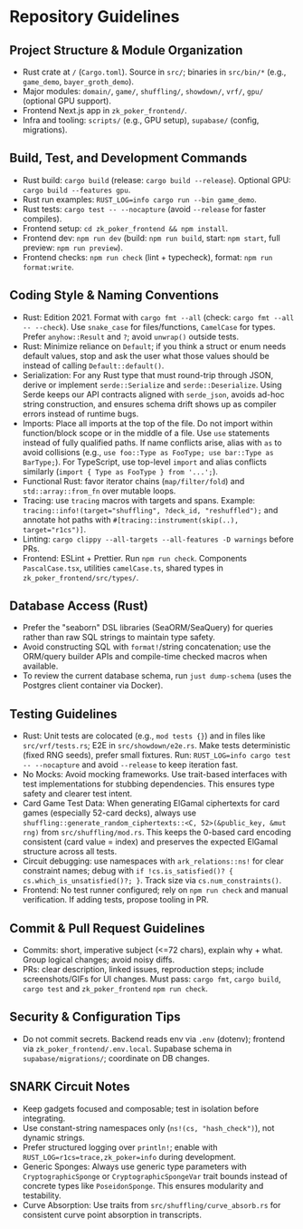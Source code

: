# Repository Guidelines

## Project Structure & Module Organization
- Rust crate at `/` (`Cargo.toml`). Source in `src/`; binaries in `src/bin/*` (e.g., `game_demo`, `bayer_groth_demo`).
- Major modules: `domain/`, `game/`, `shuffling/`, `showdown/`, `vrf/`, `gpu/` (optional GPU support).
- Frontend Next.js app in `zk_poker_frontend/`.
- Infra and tooling: `scripts/` (e.g., GPU setup), `supabase/` (config, migrations).

## Build, Test, and Development Commands
- Rust build: `cargo build` (release: `cargo build --release`). Optional GPU: `cargo build --features gpu`.
- Rust run examples: `RUST_LOG=info cargo run --bin game_demo`.
- Rust tests: `cargo test -- --nocapture` (avoid `--release` for faster compiles).
- Frontend setup: `cd zk_poker_frontend && npm install`.
- Frontend dev: `npm run dev` (build: `npm run build`, start: `npm start`, full preview: `npm run preview`).
- Frontend checks: `npm run check` (lint + typecheck), format: `npm run format:write`.

## Coding Style & Naming Conventions
- Rust: Edition 2021. Format with `cargo fmt --all` (check: `cargo fmt --all -- --check`). Use `snake_case` for files/functions, `CamelCase` for types. Prefer `anyhow::Result` and `?`; avoid `unwrap()` outside tests.
- Rust: Minimize reliance on `Default`; if you think a struct or enum needs default values, stop and ask the user what those values should be instead of calling `Default::default()`.
- Serialization: For any Rust type that must round-trip through JSON, derive or implement `serde::Serialize` and `serde::Deserialize`. Using Serde keeps our API contracts aligned with `serde_json`, avoids ad-hoc string construction, and ensures schema drift shows up as compiler errors instead of runtime bugs.
- Imports: Place all imports at the top of the file. Do not import within function/block scope or in the middle of a file. Use `use` statements instead of fully qualified paths. If name conflicts arise, alias with `as` to avoid collisions (e.g., `use foo::Type as FooType; use bar::Type as BarType;`). For TypeScript, use top-level `import` and alias conflicts similarly (`import { Type as FooType } from '...';`).
- Functional Rust: favor iterator chains (`map/filter/fold`) and `std::array::from_fn` over mutable loops.
- Tracing: use `tracing` macros with targets and spans. Example: `tracing::info!(target="shuffling", ?deck_id, "reshuffled");` and annotate hot paths with `#[tracing::instrument(skip(..), target="r1cs")]`.
- Linting: `cargo clippy --all-targets --all-features -D warnings` before PRs.
- Frontend: ESLint + Prettier. Run `npm run check`. Components `PascalCase.tsx`, utilities `camelCase.ts`, shared types in `zk_poker_frontend/src/types/`.

## Database Access (Rust)
- Prefer the "seaborn" DSL libraries (SeaORM/SeaQuery) for queries rather than raw SQL strings to maintain type safety.
- Avoid constructing SQL with `format!`/string concatenation; use the ORM/query builder APIs and compile-time checked macros when available.
- To review the current database schema, run `just dump-schema` (uses the Postgres client container via Docker).

## Testing Guidelines
- Rust: Unit tests are colocated (e.g., `mod tests {}`) and in files like `src/vrf/tests.rs`; E2E in `src/showdown/e2e.rs`. Make tests deterministic (fixed RNG seeds), prefer small fixtures. Run: `RUST_LOG=info cargo test -- --nocapture` and avoid `--release` to keep iteration fast.
- No Mocks: Avoid mocking frameworks. Use trait-based interfaces with test implementations for stubbing dependencies. This ensures type safety and clearer test intent.
- Card Game Test Data: When generating ElGamal ciphertexts for card games (especially 52-card decks), always use `shuffling::generate_random_ciphertexts::<C, 52>(&public_key, &mut rng)` from `src/shuffling/mod.rs`. This keeps the 0-based card encoding consistent (card value = index) and preserves the expected ElGamal structure across all tests.
- Circuit debugging: use namespaces with `ark_relations::ns!` for clear constraint names; debug with `if !cs.is_satisfied()? { cs.which_is_unsatisfied()?; }`. Track size via `cs.num_constraints()`.
- Frontend: No test runner configured; rely on `npm run check` and manual verification. If adding tests, propose tooling in PR.

## Commit & Pull Request Guidelines
- Commits: short, imperative subject (<=72 chars), explain why + what. Group logical changes; avoid noisy diffs.
- PRs: clear description, linked issues, reproduction steps; include screenshots/GIFs for UI changes. Must pass: `cargo fmt`, `cargo build`, `cargo test` and `zk_poker_frontend` `npm run check`.

## Security & Configuration Tips
- Do not commit secrets. Backend reads env via `.env` (dotenv); frontend via `zk_poker_frontend/.env.local`. Supabase schema in `supabase/migrations/`; coordinate on DB changes.

## SNARK Circuit Notes
- Keep gadgets focused and composable; test in isolation before integrating.
- Use constant-string namespaces only (`ns!(cs, "hash_check")`), not dynamic strings.
- Prefer structured logging over `println!`; enable with `RUST_LOG=r1cs=trace,zk_poker=info` during development.
- Generic Sponges: Always use generic type parameters with `CryptographicSponge` or `CryptographicSpongeVar` trait bounds instead of concrete types like `PoseidonSponge`. This ensures modularity and testability.
- Curve Absorption: Use traits from `src/shuffling/curve_absorb.rs` for consistent curve point absorption in transcripts.
